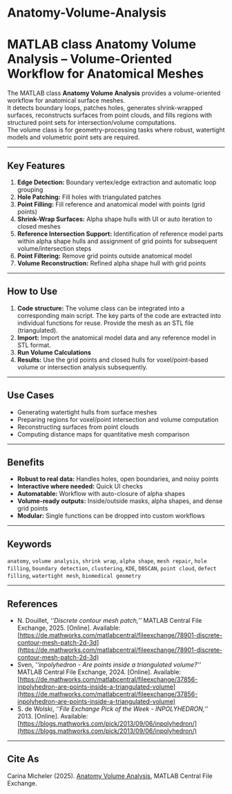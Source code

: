 # Anatomy-Volume-Analysis

# MATLAB class Anatomy Volume Analysis – Volume-Oriented Workflow for Anatomical Meshes

The MATLAB class **Anatomy Volume Analysis** provides a volume-oriented workflow for anatomical surface meshes.  
It detects boundary loops, patches holes, generates shrink-wrapped surfaces, reconstructs surfaces from point clouds, and fills regions with structured point sets for intersection/volume computations.  
The volume class is for geometry-processing tasks where robust, watertight models and volumetric point sets are required.

---

## Key Features
1. **Edge Detection:** Boundary vertex/edge extraction and automatic loop grouping  
2. **Hole Patching:** Fill holes with triangulated patches  
3. **Point Filling:** Fill reference and anatomical model with points (grid points)  
4. **Shrink-Wrap Surfaces:** Alpha shape hulls with UI or auto iteration to closed meshes  
5. **Reference Intersection Support:** Identification of reference model parts within alpha shape hulls and assignment of grid points for subsequent volume/intersection steps  
6. **Point Filtering:** Remove grid points outside anatomical model  
7. **Volume Reconstruction:** Refined alpha shape hull with grid points  

---

## How to Use
1. **Code structure:** The volume class can be integrated into a corresponding main script. The key parts of the code are extracted into individual functions for reuse. Provide the mesh as an STL file (triangulated).  
2. **Import:** Import the anatomical model data and any reference model in STL format.  
3. **Run Volume Calculations**  
4. **Results:** Use the grid points and closed hulls for voxel/point-based volume or intersection analysis subsequently.  

---

## Use Cases
- Generating watertight hulls from surface meshes  
- Preparing regions for voxel/point intersection and volume computation  
- Reconstructing surfaces from point clouds  
- Computing distance maps for quantitative mesh comparison  

---

## Benefits
- **Robust to real data:** Handles holes, open boundaries, and noisy points  
- **Interactive where needed:** Quick UI checks  
- **Automatable:** Workflow with auto-closure of alpha shapes  
- **Volume-ready outputs:** Inside/outside masks, alpha shapes, and dense grid points  
- **Modular:** Single functions can be dropped into custom workflows  

---

## Keywords
`anatomy`, `volume analysis`, `shrink wrap`, `alpha shape`, `mesh repair`, `hole filling`, `boundary detection`, `clustering`, `KDE`, `DBSCAN`, `point cloud`, `defect filling`, `watertight mesh`, `biomedical geometry`

---

## References
- N. Douillet, *‘‘Discrete contour mesh patch,’’* MATLAB Central File Exchange, 2025. [Online]. Available: [https://de.mathworks.com/matlabcentral/fileexchange/78901-discrete-contour-mesh-patch-2d-3d](https://de.mathworks.com/matlabcentral/fileexchange/78901-discrete-contour-mesh-patch-2d-3d)  
- Sven, *‘‘inpolyhedron - Are points inside a triangulated volume?’’* MATLAB Central File Exchange, 2024. [Online]. Available: [https://de.mathworks.com/matlabcentral/fileexchange/37856-inpolyhedron-are-points-inside-a-triangulated-volume](https://de.mathworks.com/matlabcentral/fileexchange/37856-inpolyhedron-are-points-inside-a-triangulated-volume)  
- S. de Wolski, *‘‘File Exchange Pick of the Week - INPOLYHEDRON,’’* 2013. [Online]. Available: [https://blogs.mathworks.com/pick/2013/09/06/inpolyhedron/](https://blogs.mathworks.com/pick/2013/09/06/inpolyhedron/)  

---

## Cite As
Carina Micheler (2025). [Anatomy Volume Analysis](https://www.mathworks.com/matlabcentral/fileexchange/181321-anatomy-volume-analysis), MATLAB Central File Exchange.
